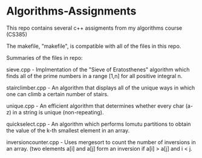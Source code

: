 # Algorithms-Assignments
 This repo contains several c++ assigments from my algorithms course (CS385)

The makefile, "makefile", is compatible with all of the files in this repo.

Summaries of the files in repo:

sieve.cpp - Implmentation of the "Sieve of Eratosthenes" algorithm which finds all of the prime numbers in a range [1,n] for all positive integral n.

stairclimber.cpp - An algorithm that displays all of the unique ways in which one can climb a certain number of stairs.

unique.cpp - An efficient algorithm that determines whether every char (a-z) in a string is unique (non-repeating).

quickselect.cpp - An algorithm which performs lomutu partitions to obtain the value of the k-th smallest element in an array.

inversioncounter.cpp - Uses mergesort to count the number of inversions in an array. (two elements a[i] and a[j] form an inversion if a[i] > a[j] and i < j.
